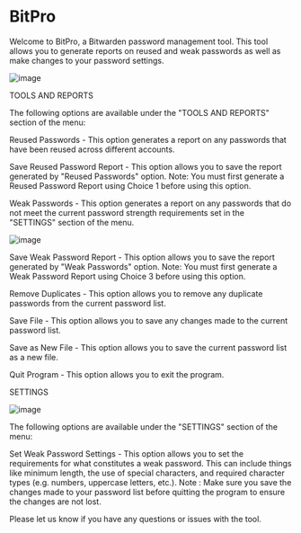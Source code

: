 # BitPro
Welcome to BitPro, a Bitwarden password management tool. This tool allows you to generate reports on reused and weak passwords as well as make changes to your password settings.

![image](https://user-images.githubusercontent.com/93061440/211958945-1404d00a-c4d9-49e3-b59f-8602b7e14c9a.png)

TOOLS AND REPORTS

The following options are available under the "TOOLS AND REPORTS" section of the menu:

Reused Passwords - This option generates a report on any passwords that have been reused across different accounts.

Save Reused Password Report - This option allows you to save the report generated by "Reused Passwords" option. Note: You must first generate a Reused Password Report using Choice 1 before using this option.

Weak Passwords - This option generates a report on any passwords that do not meet the current password strength requirements set in the "SETTINGS" section of the menu.

![image](https://user-images.githubusercontent.com/93061440/211959885-70c4c122-ebd2-43ee-aa6f-f3af8686c8d8.png)

Save Weak Password Report - This option allows you to save the report generated by "Weak Passwords" option. Note: You must first generate a Weak Password Report using Choice 3 before using this option.

Remove Duplicates - This option allows you to remove any duplicate passwords from the current password list.

Save File - This option allows you to save any changes made to the current password list.

Save as New File - This option allows you to save the current password list as a new file.

Quit Program - This option allows you to exit the program.

SETTINGS

![image](https://user-images.githubusercontent.com/93061440/211959032-e384092b-81b6-459e-a85d-054d6daf7695.png)

The following options are available under the "SETTINGS" section of the menu:

Set Weak Password Settings - This option allows you to set the requirements for what constitutes a weak password. This can include things like minimum length, the use of special characters, and required character types (e.g. numbers, uppercase letters, etc.).
Note : Make sure you save the changes made to your password list before quitting the program to ensure the changes are not lost.

Please let us know if you have any questions or issues with the tool.
